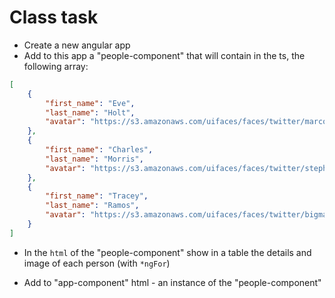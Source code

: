 # Class task
* Create a new angular app
* Add to this app a "people-component" that will contain in the ts, the following array:

```json
[
    {
        "first_name": "Eve",
        "last_name": "Holt",
        "avatar": "https://s3.amazonaws.com/uifaces/faces/twitter/marcoramires/128.jpg"
    },
    {
        "first_name": "Charles",
        "last_name": "Morris",
        "avatar": "https://s3.amazonaws.com/uifaces/faces/twitter/stephenmoon/128.jpg"
    },
    {
        "first_name": "Tracey",
        "last_name": "Ramos",
        "avatar": "https://s3.amazonaws.com/uifaces/faces/twitter/bigmancho/128.jpg"
    }
]
```
* In the `html` of the "people-component" show in a table the details and image of each person (with `*ngFor`)

* Add to "app-component" html - an instance of the "people-component"